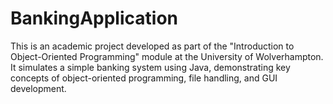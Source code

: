 # BankingApplication
This is an academic project developed as part of the "Introduction to Object-Oriented Programming" module at the University of Wolverhampton. It simulates a simple banking system using Java, demonstrating key concepts of object-oriented programming, file handling, and GUI development.
